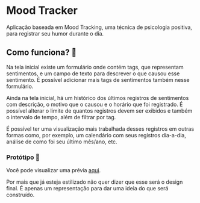 # Mood Tracker

Aplicação baseada em Mood Tracking, uma técnica de psicologia positiva, para registrar seu humor durante o dia.

## Como funciona? :thinking:

Na tela inicial existe um formulário onde contém tags, que representam sentimentos, e um campo de texto para descrever o que causou esse sentimento. É possível adicionar mais tags de sentimentos também nesse formulário.

Ainda na tela inicial, há um histórico dos últimos registros de sentimentos com descrição, o motivo que o causou e o horário que foi registrado. É possível alterar o limite de quantos registros devem ser exibidos e também o intervalo de tempo, além de filtrar por tag.

É possível ter uma visualização mais trabalhada desses registros em outras formas como, por exemplo, um calendário com seus registros dia-a-dia, análise de como foi seu último mês/ano, etc.

### Protótipo :rocket:

Você pode visualizar uma prévia [aqui](https://jadsonluan.github.io/moodtracker/frontend/).

Por mais que já esteja estilizado não quer dizer que esse será o design final. É apenas um representação para dar uma ideia do que será construído.
